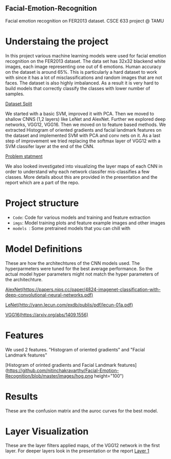 ## Facial-Emotion-Recognition
Facial emotion recognition on FER2013 dataset.
CSCE 633 project @ TAMU

# Understaing the project
In this project various machine learning models were used for facial emotion recognition on the FER2013 dataset. The data set has 32x32 blackend white images, each image representing one out of 6 emotions. Human accuracy on the dataset is around 65%. This is particularly a hard dataset to work with since it has a lot of misclassifications and random images that are not faces. The dataset is also highly imbalanced. As a result it is very hard to build models that correctly classify the classes with lower number of samples.

[Dataset Split](https://github.com/nitinchakravarthy/Facial-Emotion-Recognition/blob/master/images/fer2013.png)  

We started with a basic SVM, improved it with PCA. Then we moved to shallow CNNS (1,2 layers) like LeNet and AlexNet. Further we explored deep networks, VGG12, VGG16. 
Then we moved on to feature based methods. We extracted Histogram of oriented gradients and facial landmark features on the dataset and implemented SVM with PCA and conv nets on it.
As a last step of improvement we tried replacing the softmax layer of VGG12 with a SVM classifer layer at the end of the CNN. 

[Problem statment](https://github.com/nitinchakravarthy/Facial-Emotion-Recognition/blob/master/images/Picture1.png)  



We also looked investigated into visualizing the layer maps of each CNN in order to understand why each network classifer mis-classifies a few classes. More details about this are provided in the presentation and the report which are a part of the repo.

# Project structure
* ```Code```: Code for various models and training and feature extraction
* ```imgs```: Model training plots and feature example images and other images
* ```models ```: Some pretrained models that you can chill with

# Model Definitions
These are how the architechtures of the CNN models used. The hyperparmeters were tuned for the best average performance. So the actual model hyper parameters might not match the hyper parameters of the architechture.

[AlexNet(https://papers.nips.cc/paper/4824-imagenet-classification-with-deep-convolutional-neural-networks.pdf)](https://github.com/nitinchakravarthy/Facial-Emotion-Recognition/blob/master/images/5-layer.png)  

[LeNet(http://yann.lecun.com/exdb/publis/pdf/lecun-01a.pdf)](https://github.com/nitinchakravarthy/Facial-Emotion-Recognition/blob/master/images/lenet.png)  

[VGG16(https://arxiv.org/abs/1409.1556)](https://github.com/nitinchakravarthy/Facial-Emotion-Recognition/blob/master/images/16-layer.png)  

# Features
We used 2 features. "Histogram of oriented gradients" and "Facial Landmark features"

[Histogram of orinted gradients and Facial Landmark features](https://github.com/nitinchakravarthy/Facial-Emotion-Recognition/blob/master/images/hog.png height="100")  

# Results
These are the confusion matrix and the auroc curves for the best model.
[](https://github.com/nitinchakravarthy/Facial-Emotion-Recognition/blob/master/images/cnn-confmat.png)  
[](https://github.com/nitinchakravarthy/Facial-Emotion-Recognition/blob/master/images/auroc.png)  


# Layer Visualization
These are the layer filters applied maps, of the VGG12 network in the first layer. For deeper layers look in the presentation or the report
[Layer 1](https://github.com/nitinchakravarthy/Facial-Emotion-Recognition/blob/master/images/vis1.png)  





